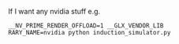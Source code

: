 If I want any nvidia stuff
e.g. 
```
__NV_PRIME_RENDER_OFFLOAD=1 __GLX_VENDOR_LIB
RARY_NAME=nvidia python induction_simulator.py
```